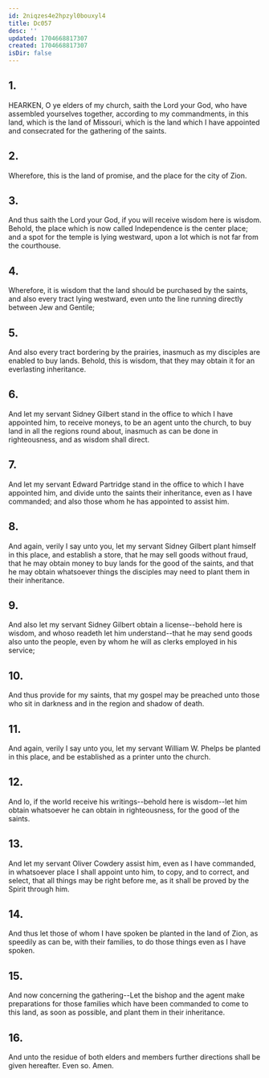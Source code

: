```yaml
---
id: 2niqzes4e2hpzyl0bouxyl4
title: Dc057
desc: ''
updated: 1704668817307
created: 1704668817307
isDir: false
---
```

## 1.
HEARKEN, O ye elders of my church, saith the Lord your God, who have assembled yourselves together, according to my commandments, in this land, which is the land of Missouri, which is the land which I have appointed and consecrated for the gathering of the saints.
## 2.
Wherefore, this is the land of promise, and the place for the city of Zion.
## 3.
And thus saith the Lord your God, if you will receive wisdom here is wisdom. Behold, the place which is now called Independence is the center place; and a spot for the temple is lying westward, upon a lot which is not far from the courthouse.
## 4.
Wherefore, it is wisdom that the land should be purchased by the saints, and also every tract lying westward, even unto the line running directly between Jew and Gentile;
## 5.
And also every tract bordering by the prairies, inasmuch as my disciples are enabled to buy lands. Behold, this is wisdom, that they may obtain it for an everlasting inheritance.
## 6.
And let my servant Sidney Gilbert stand in the office to which I have appointed him, to receive moneys, to be an agent unto the church, to buy land in all the regions round about, inasmuch as can be done in righteousness, and as wisdom shall direct.
## 7.
And let my servant Edward Partridge stand in the office to which I have appointed him, and divide unto the saints their inheritance, even as I have commanded; and also those whom he has appointed to assist him.
## 8.
And again, verily I say unto you, let my servant Sidney Gilbert plant himself in this place, and establish a store, that he may sell goods without fraud, that he may obtain money to buy lands for the good of the saints, and that he may obtain whatsoever things the disciples may need to plant them in their inheritance.
## 9.
And also let my servant Sidney Gilbert obtain a license--behold here is wisdom, and whoso readeth let him understand--that he may send goods also unto the people, even by whom he will as clerks employed in his service;
## 10.
And thus provide for my saints, that my gospel may be preached unto those who sit in darkness and in the region and shadow of death.
## 11.
And again, verily I say unto you, let my servant William W. Phelps be planted in this place, and be established as a printer unto the church.
## 12.
And lo, if the world receive his writings--behold here is wisdom--let him obtain whatsoever he can obtain in righteousness, for the good of the saints.
## 13.
And let my servant Oliver Cowdery assist him, even as I have commanded, in whatsoever place I shall appoint unto him, to copy, and to correct, and select, that all things may be right before me, as it shall be proved by the Spirit through him.
## 14.
And thus let those of whom I have spoken be planted in the land of Zion, as speedily as can be, with their families, to do those things even as I have spoken.
## 15.
And now concerning the gathering--Let the bishop and the agent make preparations for those families which have been commanded to come to this land, as soon as possible, and plant them in their inheritance.
## 16.
And unto the residue of both elders and members further directions shall be given hereafter. Even so. Amen.
